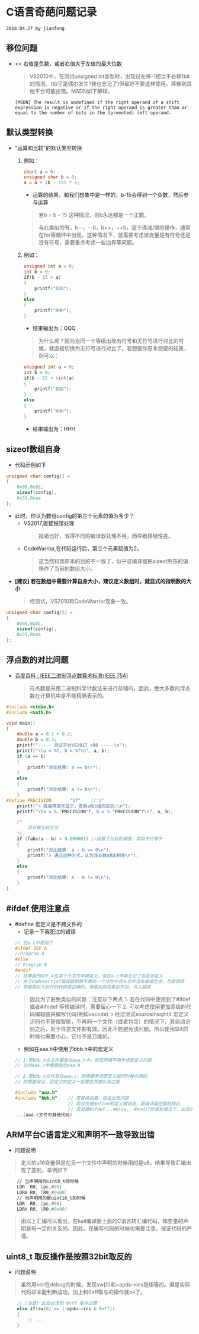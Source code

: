 # **C语言奇葩问题记录**
`2018.04.27 by jianfeng`

## **移位问题**
- << 右值是负数，或者右值大于左值的最大位数
    > VS2010中，在测试unsigned int类型时，出现过左移-1相当于右移1bit的情况。(似乎是偶尔发生?我也忘记了)但最好不要这样使用。移植到其他平台可能出错。MSDN如下解释。
    ```
    [MSDN] The result is undefined if the right operand of a shift expression is negative or if the right operand is greater than or equal to the number of bits in the (promoted) left operand.
    ```

## **默认类型转换**
- "运算和比较"的默认类型转换
    1. 例如：
        ```c
        short a = 0;
        unsigned char b = 0;
        a = a + (b - 15) * 2;
        ```
    
        - 运算的结果，和我们想象中是一样的，b-15会得到一个负数，然后参与运算
        > 若b = b - 15 这种情况，则b永远都是一个正数。
        > 
        > 与此类似的有，b--，--b，b++，++b。这个递减/增的操作，通常在for等循环中出现，这种情况下，就需要考虑该变量是有符号还是没有符号，需要重点考虑一些边界等问题。


    2. 例如：
        ```c
        unsigned int a = 0;
        int b = 0;
        if(b - 15 > a)
        {
            printf("QQQ");
        }
        else
        {
            printf("HHH");
        }
        ```
        - 结果输出为：QQQ
        > 为什么呢？因为当同一个等级出现有符号和无符号进行对比的时候，就直接切换为无符号进行对比了。若想要你原本想要的结果，则可以：
        ```c
        unsigned int a = 0;
        int b = 0;
        if(b - 15 > (int)a)
        {
            printf("QQQ");
        }
        else
        {
            printf("HHH");
        }
        ```
        - 结果输出为：HHH

## **sizeof数组自身**
- 代码示例如下
```c
unsigned char config[] =
{
    0x09,0x02,
    sizeof(config),
    0x55,0xaa
};
```
- 此时，你认为数组config的第三个元素的值为多少？
    - VS2017,直接报错处理
        > 报错也好，省得不同的编译器处理不用，而导致移植性差。
    - CodeWarrior,在代码运行后，第三个元素赋值为2。
        > 这当然和我原本的目的不一致了，似乎该编译器把sizeof所在的偏移作了当前的数组大小。
- **[建议] 若在数组中需要计算自身大小，建议定义数组时，就显式的指明数的大小**
    > 经测试，VS2010和CodeWarrior现象一致。
```c
unsigned char config[5] =
{
    0x09,0x02,
    sizeof(config),
    0x55,0xaa
};
```

## **浮点数的对比问题**
- [百度百科 : IEEE二进制浮点数算术标准(IEEE 754)](https://zhidao.baidu.com/question/409730820.html)
    > 符点数是采用二进制科学计数法来进行存储的，因此，绝大多数的浮点数在计算机中是不能精确表示的。
```c
#include <stdio.h>
#include <math.h>

void main()
{
    double a = 0.1 + 0.2;
    double b = 0.3;
    printf("----- 测试平台VS2017 x86 -----\n");
    printf("\ta = %f, b = %f\n", a, b);
    if (a == b)
    {
        printf("对比结果: a == b\n");
    }
    else
    {
        printf("对比结果: a != b\n");
    }
#define PRECISION       "17"    //"2"
    printf("> 提高精度来显示，查看a和b值的区别:\n");
    printf("\ta = %."PRECISION"f, b = %."PRECISION"f\n", a, b);

    /*
        浮点数比较方法
    */
    if (fabs(a - b) < 0.000001) //设置了比较的精度，类似于约等于
    {
        printf("对比结果: a - b == 0\n");
        printf("> 通过这种方式，认为浮点数a和b相等\n");
    }
    else
    {
        printf("对比结果: a - b != 0\n");
    }
}
```

## #ifdef 使用注意点
- #define 宏定义是不跨文件的
    - 记录一下我犯过的错误
    ```c
    // 在a.c中使用了
    #ifdef DEF_A
    //Program A
    #else
    // Program B
    #endif
    // 结果我的DEF_A在某个头文件中被定义，但在a.c中我忘记了包含该定义
    // 由于codewarrior编译器即便不再同一个文件中且头文件没有直接包含，也能跳转
    // 导致我以为执行的代码是正确的，但是实际现象却不对。令人疑惑
    ```
    > 因此为了避免类似的问题：注意以下两点
        1. 若在代码中使用到了#ifdef 或者#ifndef 等预编译时，需要留心一下
        2. 可以考虑使用更加高级的代码编辑器来编写代码(例如vscode)
            > 经过测试sourceinsight4 宏定义识别也不是很智能，不再同一个文件（或者包含）的情况下，其自动识别之后，对于任意文件都有效。因此不能避免该问题。所以使用SI4的时候也需要小心，它也不是万能的。
    - 例如在aaa.h中使用了bbb.h中的宏定义
    ```c
    // 1.若bbb.h头文件要放在aaa.h中，则无所谓不用考虑宏定义问题
    // 当然aaa.c中需要包含aaa.h

    // 2.若bbb.h文件放在aaa.c，则需要考虑宏定义是何时被引用的
    // 则需要保证，宏定义的定义一定要在其被引用之前

    #include "aaa.h"
    #include "bbb.h"    // 若替换位置，则会出现问题
                        // 若仅仅是define的定义被调用，那编译器还能给找出
                        // 若是被#ifdef...#else...#endif则某些情况下，出现问题都不容易被发现
    ...(aaa.c文件中其他代码)
    ```

## ARM平台C语言定义和声明不一致导致出错
- 问题说明
> 定义的u16变量但是在另一个文件中声明的时候用的是u8，结果导致汇编出现了差别，举例如下
```asm
    // 当声明用的uint8_t的时候
    LDR  R0, [pc,#60]
    LDRB R0, [R0,#0x00]
    // 当声明用的是uint16_t的时候
    LDR  R0, [pc,#60]
    LDRH R0, [R0,#0x00]
```
> 由以上汇编可以看出，在keil编译器上面的C语言转汇编代码，和变量的声明是有一定的关系的。因此，在编写代码的时候也需要注意。保证代码的严谨。

## uint8_t 取反操作是按照32bit取反的
- 问题说明
> 虽然用keil在debug的时候，发现sw[0]和~apdu->ins是相等的。但是实际代码却未能判断成功。加上和0xff取与的操作就ok了。
```c
    // [注意] 此处必须和 0xff 取与运算
    else if(sw[0] == (~apdu->ins & 0xff))
    {
        // ...
    }
```
